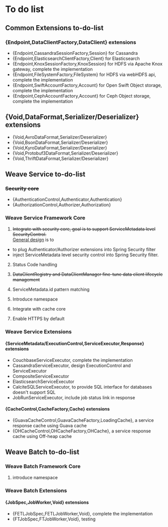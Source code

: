 # To do list

## Common Extensions to-do-list
### {Endpoint,DataClientFactory,DataClient} extensions
- {Endpoint,CassandraSessionFactory,Session} for Cassandra
- {Endpoint,ElasticsearchClientFactory,Client} for Elasticsearch
- {Endpoint,KnoxSessionFactory,KnoxSession} for HDFS via Apache Knox gateway, complete the implementation
- {Endpoint,FileSystemFactory,FileSystem} for HDFS via webHDFS api, complete the implementation
- {Endpoint,SwiftAccountFactory,Account} for Open Swift Object storage, complete the implementation
- {Endpoint,CephAccountFactory,Account} for Ceph Object storage, complete the implementation

## {Void,DataFormat,Serializer/Deserializer} extensions
- {Void,AvroDataFormat,Serializer/Deserializer}
- {Void,BsonDataFormat,Serializer/Deserializer}
- {Void,KyroDataFormat,Serializer/Deserializer}
- {Void,Protobuf3DataFormat,Serializer/Deserializer}
- {Void,ThriftDataFormat,Serializer/Deserializer}

## Weave Service to-do-list

### ~~Security core~~  
- {AuthenticationControl,Authenticator,Authentication}
- {AuthorizationControl,Authorizer,Authorization}

### Weave Service Framework Core
1. ~~Integrate with security core, goal is to support ServiceMetadata level SecurityControl.~~  
[General design](https://github.com/aftersound/weave/docs/control-driven-service-security.gliffy) is to 
- to plug Authenticator/Authorizer extensions into Spring Security filter
- inject ServiceMetadata level security control into Spring Security filter.

2. Status Code handling

3. ~~DataClientRegistry and DataClientManager fine-tune data client lifecycle management~~

4. ServiceMetadata.id pattern matching

5. Introduce namespace

6. Integrate with cache core

7. Enable HTTPS by default

### Weave Service Extensions

#### {ServiceMetadata/ExecutionControl,ServiceExecutor,Response} extensions
- CouchbaseServiceExecutor, complete the implementation
- CassandraServiceExecutor, design ExecutionControl and ServiceExecutor
- CompositeServiceExecutor
- ElasticsearchServiceExecutor
- CalciteSQLServiceExecutor, to provide SQL interface for databases doesn't support SQL
- JobRunServiceExecutor, include job status link in response

#### {CacheControl,CacheFactory,Cache} extensions
- {GuavaCacheControl,GuavaCacheFactory,LoadingCache}, a service response cache using Guava cache
- {OHCacheControl,OHCacheFactory,OHCache}, a service response cache using Off-heap cache

## Weave Batch to-do-list

### Weave Batch Framework Core
1. introduce namespace

### Weave Batch Extensions

#### {JobSpec,JobWorker,Void} extensions
- {FETLJobSpec,FETLJobWorker,Void}, complete the implementation
- {FTJobSpec,FTJobWorker,Void}, testing
